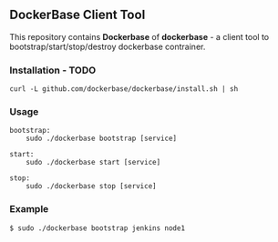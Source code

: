 ## DockerBase Client Tool


This repository contains **Dockerbase** of **dockerbase** - a client tool to bootstrap/start/stop/destroy dockerbase contrainer.


### Installation - TODO

    curl -L github.com/dockerbase/dockerbase/install.sh | sh

### Usage

    bootstrap:
        sudo ./dockerbase bootstrap [service]

    start:
        sudo ./dockerbase start [service]

    stop:
        sudo ./dockerbase stop [service]

### Example

    $ sudo ./dockerbase bootstrap jenkins node1
